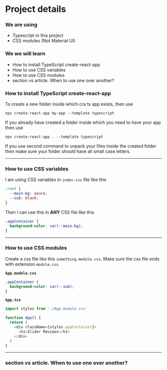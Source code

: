 # Project details

### We are using

- Typescript in this project
- CSS modules (Not Material UI)

### We we will learn

- How to install TypeScript create-react-app
- How to use CSS variables
- How to use CSS modules
- section vs article. When to use one over another?

### How to install TypeScript create-react-app

To create a new folder inside which cra ts app exists, then use

```
npx create-react-app my-app --template typescript
```

If you already have created a folder inside which you need to have your app then use

```
npx create-react-app . --template typescript
```

If you use second command to unpack your files inside the created folder then make sure your folder should have all small case letters.

---

### How to use CSS variables

I am using CSS variables in `index.css` file like this

```css
:root {
  --main-bg: azure;
  --sub: black;
}
```

Then I can use this in **ANY** CSS file like this

```css
.appContainer {
  background-color: var(--main-bg);
}
```

---

### How to use CSS modules

Create a css file like this `something.module.css`. Make sure the css file ends with extension `module.css`.

**`App.module.css`**

```css
.appContainer {
  background-color: var(--sub);
}
```

**`App.tsx`**

```js
import styles from './App.module.css'

function App() {
  return (
    <div className={styles.appContainer}>
      <h1>Slider Reviews</h1>
    </div>
  )
}
```

---

### section vs article. When to use one over another?
